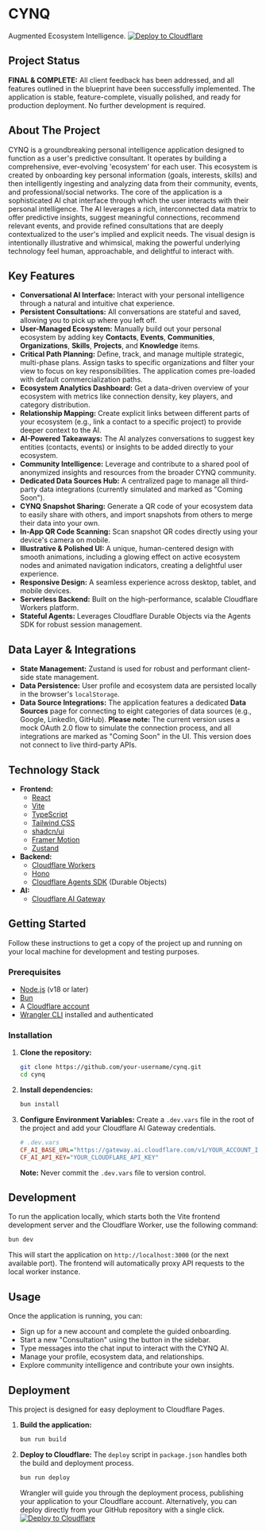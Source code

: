 # CYNQ
Augmented Ecosystem Intelligence.
[![Deploy to Cloudflare](https://deploy.workers.cloudflare.com/button)](https://deploy.workers.cloudflare.com/?url=https://github.com/deckerd451/Kismet)
## Project Status
**FINAL & COMPLETE:** All client feedback has been addressed, and all features outlined in the blueprint have been successfully implemented. The application is stable, feature-complete, visually polished, and ready for production deployment. No further development is required.
## About The Project
CYNQ is a groundbreaking personal intelligence application designed to function as a user's predictive consultant. It operates by building a comprehensive, ever-evolving 'ecosystem' for each user. This ecosystem is created by onboarding key personal information (goals, interests, skills) and then intelligently ingesting and analyzing data from their community, events, and professional/social networks.
The core of the application is a sophisticated AI chat interface through which the user interacts with their personal intelligence. The AI leverages a rich, interconnected data matrix to offer predictive insights, suggest meaningful connections, recommend relevant events, and provide refined consultations that are deeply contextualized to the user's implied and explicit needs.
The visual design is intentionally illustrative and whimsical, making the powerful underlying technology feel human, approachable, and delightful to interact with.
## Key Features
*   **Conversational AI Interface:** Interact with your personal intelligence through a natural and intuitive chat experience.
*   **Persistent Consultations:** All conversations are stateful and saved, allowing you to pick up where you left off.
*   **User-Managed Ecosystem:** Manually build out your personal ecosystem by adding key **Contacts**, **Events**, **Communities**, **Organizations**, **Skills**, **Projects**, and **Knowledge** items.
*   **Critical Path Planning:** Define, track, and manage multiple strategic, multi-phase plans. Assign tasks to specific organizations and filter your view to focus on key responsibilities. The application comes pre-loaded with default commercialization paths.
*   **Ecosystem Analytics Dashboard:** Get a data-driven overview of your ecosystem with metrics like connection density, key players, and category distribution.
*   **Relationship Mapping:** Create explicit links between different parts of your ecosystem (e.g., link a contact to a specific project) to provide deeper context to the AI.
*   **AI-Powered Takeaways:** The AI analyzes conversations to suggest key entities (contacts, events) or insights to be added directly to your ecosystem.
*   **Community Intelligence:** Leverage and contribute to a shared pool of anonymized insights and resources from the broader CYNQ community.
*   **Dedicated Data Sources Hub:** A centralized page to manage all third-party data integrations (currently simulated and marked as "Coming Soon").
*   **CYNQ Snapshot Sharing:** Generate a QR code of your ecosystem data to easily share with others, and import snapshots from others to merge their data into your own.
*   **In-App QR Code Scanning:** Scan snapshot QR codes directly using your device's camera on mobile.
*   **Illustrative & Polished UI:** A unique, human-centered design with smooth animations, including a glowing effect on active ecosystem nodes and animated navigation indicators, creating a delightful user experience.
*   **Responsive Design:** A seamless experience across desktop, tablet, and mobile devices.
*   **Serverless Backend:** Built on the high-performance, scalable Cloudflare Workers platform.
*   **Stateful Agents:** Leverages Cloudflare Durable Objects via the Agents SDK for robust session management.
## Data Layer & Integrations
*   **State Management:** Zustand is used for robust and performant client-side state management.
*   **Data Persistence:** User profile and ecosystem data are persisted locally in the browser's `localStorage`.
*   **Data Source Integrations:** The application features a dedicated **Data Sources** page for connecting to eight categories of data sources (e.g., Google, LinkedIn, GitHub). **Please note:** The current version uses a mock OAuth 2.0 flow to simulate the connection process, and all integrations are marked as "Coming Soon" in the UI. This version does not connect to live third-party APIs.
## Technology Stack
*   **Frontend:**
    *   [React](https://react.dev/)
    *   [Vite](https://vitejs.dev/)
    *   [TypeScript](https://www.typescriptlang.org/)
    *   [Tailwind CSS](https://tailwindcss.com/)
    *   [shadcn/ui](https://ui.shadcn.com/)
    *   [Framer Motion](https://www.framer.com/motion/)
    *   [Zustand](https://zustand-demo.pmnd.rs/)
*   **Backend:**
    *   [Cloudflare Workers](https://workers.cloudflare.com/)
    *   [Hono](https://hono.dev/)
    *   [Cloudflare Agents SDK](https://github.com/cloudflare/agents) (Durable Objects)
*   **AI:**
    *   [Cloudflare AI Gateway](https://developers.cloudflare.com/ai-gateway/)
## Getting Started
Follow these instructions to get a copy of the project up and running on your local machine for development and testing purposes.
### Prerequisites
*   [Node.js](https://nodejs.org/) (v18 or later)
*   [Bun](https://bun.sh/)
*   A [Cloudflare account](https://dash.cloudflare.com/sign-up)
*   [Wrangler CLI](https://developers.cloudflare.com/workers/wrangler/install-and-update/) installed and authenticated
### Installation
1.  **Clone the repository:**
    ```sh
    git clone https://github.com/your-username/cynq.git
    cd cynq
    ```
2.  **Install dependencies:**
    ```sh
    bun install
    ```
3.  **Configure Environment Variables:**
    Create a `.dev.vars` file in the root of the project and add your Cloudflare AI Gateway credentials.
    ```ini
    # .dev.vars
    CF_AI_BASE_URL="https://gateway.ai.cloudflare.com/v1/YOUR_ACCOUNT_ID/YOUR_GATEWAY_ID/openai"
    CF_AI_API_KEY="YOUR_CLOUDFLARE_API_KEY"
    ```
    **Note:** Never commit the `.dev.vars` file to version control.
## Development
To run the application locally, which starts both the Vite frontend development server and the Cloudflare Worker, use the following command:
```sh
bun dev
```
This will start the application on `http://localhost:3000` (or the next available port). The frontend will automatically proxy API requests to the local worker instance.
## Usage
Once the application is running, you can:
*   Sign up for a new account and complete the guided onboarding.
*   Start a new "Consultation" using the button in the sidebar.
*   Type messages into the chat input to interact with the CYNQ AI.
*   Manage your profile, ecosystem data, and relationships.
*   Explore community intelligence and contribute your own insights.
## Deployment
This project is designed for easy deployment to Cloudflare Pages.
1.  **Build the application:**
    ```sh
    bun run build
    ```
2.  **Deploy to Cloudflare:**
    The `deploy` script in `package.json` handles both the build and deployment process.
    ```sh
    bun run deploy
    ```
    Wrangler will guide you through the deployment process, publishing your application to your Cloudflare account.
Alternatively, you can deploy directly from your GitHub repository with a single click.
[![Deploy to Cloudflare](https://deploy.workers.cloudflare.com/button)](https://deploy.workers.cloudflare.com/?url=https://github.com/deckerd451/Kismet)